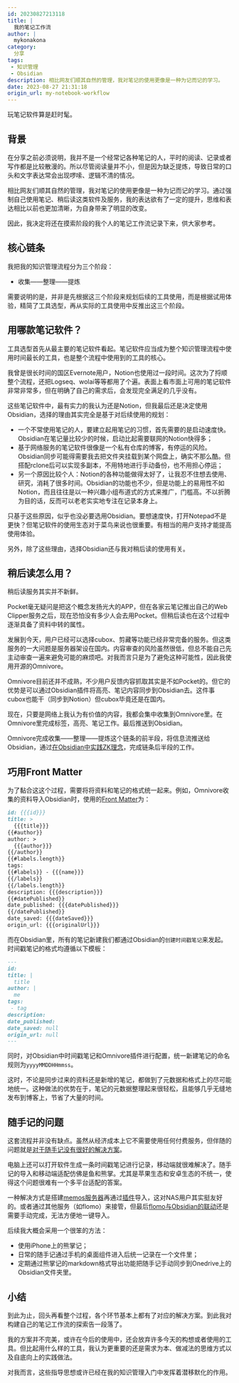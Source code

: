 ```yaml
---
id: 20230827213118
title: |
  我的笔记工作流
author: |
  mykonakona
category:
  分享
tags:
 - 知识管理
 - Obsidian
description: 相比网友们顺其自然的管理，我对笔记的使用更像是一种为记而记的学习。
date: 2023-08-27 21:31:18
origin_url: my-notebook-workflow
---
```


玩笔记软件算是赶时髦。

<!-- more -->

## 背景

在分享之前必须说明，我并不是一个经常记各种笔记的人，平时的阅读、记录或者写作都是比较散漫的。所以尽管阅读量并不小，但是因为缺乏提炼，导致日常的口头和文字表达常会出现啰嗦、逻辑不清的情况。

相比网友们顺其自然的管理，我对笔记的使用更像是一种为记而记的学习。通过强制自己使用笔记、稍后读这类软件及服务，我的表达欲有了一定的提升，思维和表达相比以前也更加清晰，为自身带来了明显的改变。

因此，我决定将还在摸索阶段的我个人的笔记工作流记录下来，供大家参考。

## 核心链条

我把我的知识管理流程分为三个阶段：

- 收集——整理——提炼

需要说明的是，并非是先根据这三个阶段来规划后续的工具使用，而是根据试用体验，精简了工具选型，再从实际的工具使用中反推出这三个阶段。

## 用哪款笔记软件？

工具选型首先从最主要的笔记软件看起。笔记软件应当成为整个知识管理流程中使用时间最长的工具，也是整个流程中使用到的工具的核心。

我曾是很长时间的国区Evernote用户，Notion也使用过一段时间。这次为了捋顺整个流程，还把Logseq、wolai等等都用了个遍。表面上看市面上可用的笔记软件非常非常多，但在明确了自己的需求后，会发现完全满足的几乎没有。

这些笔记软件中，最有实力的我认为还是Notion，但我最后还是决定使用Obsidian，选择的理由其实完全是基于对后续使用的规划：

- 一个不常使用笔记的人，要建立起用笔记的习惯，首先需要的是启动速度快。Obsidian在笔记量比较少的时候，启动比起需要联网的Notion快得多；
- 基于网络服务的笔记软件很像是一个私有仓库的博客，有停运的风险。Obsidian同步可能得需要我去把文件夹挂载到某个网盘上，确实不那么酷。但搭配rclone后可以实现多副本，不用特地进行手动备份，也不用担心停运；
- 另一个原因比较个人：Notion的各种功能做得太好了，让我忍不住想去使用、研究，消耗了很多时间。Obsidian的功能也不少，但是功能上的易用性不如Notion，而且往往是以一种兴趣小组布道式的方式来推广，门槛高。不以折腾为目的话，反而可以老老实实地专注在记录本身上。

只基于这些原因，似乎也没必要选用Obsidian。要想速度快，打开Notepad不是更快？但笔记软件的使用生态对于菜鸟来说也很重要。有相当的用户支持才能提高使用体验。

另外，除了这些理由，选择Obsidian还与我对稍后读的使用有关。

## 稍后读怎么用？

稍后读服务其实并不新鲜。

Pocket毫无疑问是把这个概念发扬光大的APP，但在各家云笔记推出自己的Web Clipper服务之后，现在恐怕没有多少人会去用Pocket。但稍后读也在这个过程中逐渐具备了资料中转的属性。

发展到今天，用户已经可以选择cubox、剪藏等功能已经非常完备的服务。但这类服务的一大问题是服务器架设在国内。内容审查的风险虽然很低，但总不能自己先主动审查一遍来避免可能的麻烦吧。对我而言只是为了避免这种可能性，因此我使用开源的Omnivore。

Omnivore目前还并不成熟，不少用户反馈内容抓取其实是不如Pocket的。但它的优势是可以通过Obsidian插件将高亮、笔记内容同步到Obsidian去。这件事cubox也能干（同步到Notion）但cubox毕竟还是在国内。

现在，只要是网络上我认为有价值的内容，我都会集中收集到Omnivore里。在Omnivore里完成标签，高亮、笔记工作。最后推送到Obsidian。

Omnivore完成收集——整理——提炼这个链条的前半段，将信息流推送给Obsidian，通过[在Obsidian中实践ZK理念][1]，完成链条后半段的工作。

## 巧用Front Matter

为了黏合这这个过程，需要将将资料和笔记的格式统一起来。例如，Omnivore收集的资料导入Obsidian时，使用的[Front Matter][2]为：

```markdown
id: {{{id}}}
title: >
  {{{title}}}
{{#author}}
author: >
  {{{author}}}
{{/author}}
{{#labels.length}}
tags:
{{#labels}} - {{{name}}}
{{/labels}}
{{/labels.length}}
description: {{{description}}}
{{#datePublished}}
date_published: {{{datePublished}}}
{{/datePublished}}
date_saved: {{{dateSaved}}}
origin_url: {{{originalUrl}}}
```

而在Obsidian里，所有的笔记新建我们都通过Obsidian的`创建时间戳笔记`来发起。时间戳笔记的格式均遵循以下模板：

```markdown
---
id: 
title: |
  title
author: |
  me
tags:
 - tag
description: 
date_published: 
date_saved: null
origin_url: null
---
```

同时，对Obsidian中时间戳笔记和Omnivore插件进行配置，统一新建笔记的命名规则为`yyyyMMDDHHmmss`。

这时，不论是同步过来的资料还是新增的笔记，都做到了元数据和格式上的尽可能地统一。这种做法的优势在于，笔记的元数据整理起来很轻松，且能够几乎无缝地发布到博客上，节省了大量的时间。

## 随手记的问题

这套流程并非没有缺点。虽然从经济成本上它不需要使用任何付费服务，但伴随的问题就是[对于随手记没有很好的解决方案][3]。

电脑上还可以打开软件生成一条时间戳笔记进行记录，移动端就很难解决了。随手记的导入和移动端适配仿佛是鱼和熊掌。尤其是苹果生态和安卓生态的不统一，使得这个问题很难有一个多平台适配的答案。

一种解决方式是搭建[memos服务器][4]再通过[插件][5]导入，这对NAS用户其实挺友好的。或者通过其他服务（如flomo）来接管，但最后[flomo与Obsidian的联动][6]还是需要手动完成，无法方便地一键导入。

后续我大概会采用一个很笨的方法：

- 使用iPhone上的熊掌记；
- 日常的随手记通过手机的桌面组件进入后统一记录在一个文件里；
- 定期通过熊掌记的markdown格式导出功能把随手记手动同步到Onedrive上的Obsidian文件夹里。

## 小结

到此为止，回头再看整个过程，各个环节基本上都有了对应的解决方案。到此我对构建自己的笔记工作流的探索告一段落了。

我的方案并不完美，或许在今后的使用中，还会放弃许多今天的构想或者使用的工具。但比起用什么样的工具，我认为更重要的还是需求为本、做减法的思维方式以及自底向上的实践做法。

对我而言，这些指导思想或许已经在我的知识管理入门中发挥着潜移默化的作用。

[1]: https://zhuanlan.zhihu.com/p/360599265 "用Obsidian实现Zettelkasten看这一篇就够了（上）"
[2]: https://docs.omnivore.app/integrations/obsidian.html#front-matter "Sync all your reading to Obsidian "
[3]: https://forum-zh.obsidian.md/t/topic/15659 "建议官方内置memos插件，完善随手记碎碎念功能"
[4]: https://github.com/usememos/memos "A privacy-first, lightweight note-taking service. Easily capture and share your great thoughts. "
[5]: https://github.com/catnu/obsidian-memos-fetch "obsidian plugin to pull memos. Contribute to catnu/obsidian-memos-fetch development by creating an account on GitHub."
[6]: https://forum-zh.obsidian.md/t/topic/20120/3 "各司其职：Flomo,Obsidian的联动使用"

